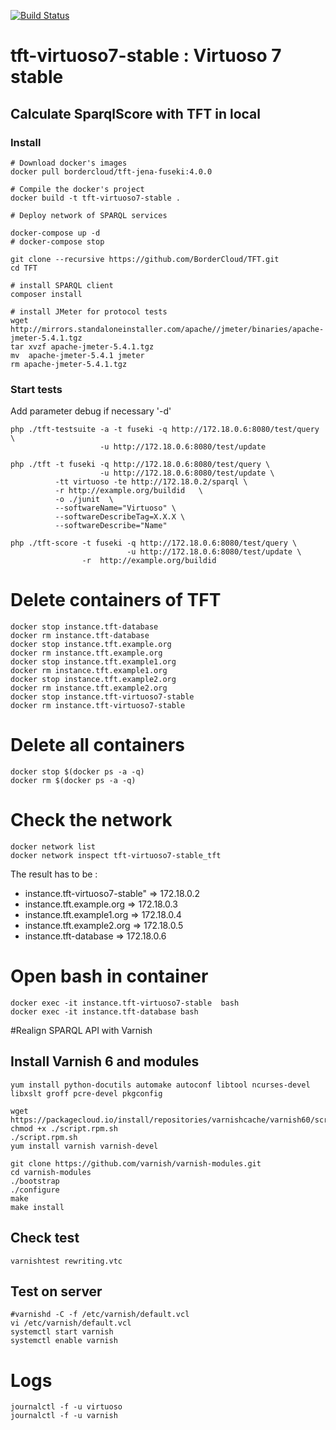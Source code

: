 [![Build Status](https://travis-ci.org/BorderCloud/tft-virtuoso7-stable.svg)](https://travis-ci.org/BorderCloud/tft-virtuoso7-stable)

# tft-virtuoso7-stable : Virtuoso 7 stable 

## Calculate SparqlScore with TFT in local

### Install
```
# Download docker's images 
docker pull bordercloud/tft-jena-fuseki:4.0.0

# Compile the docker's project 
docker build -t tft-virtuoso7-stable .
  
# Deploy network of SPARQL services

docker-compose up -d 
# docker-compose stop

git clone --recursive https://github.com/BorderCloud/TFT.git
cd TFT

# install SPARQL client
composer install 

# install JMeter for protocol tests
wget http://mirrors.standaloneinstaller.com/apache//jmeter/binaries/apache-jmeter-5.4.1.tgz
tar xvzf apache-jmeter-5.4.1.tgz 
mv  apache-jmeter-5.4.1 jmeter
rm apache-jmeter-5.4.1.tgz 
```

### Start tests
Add parameter debug if necessary '-d'
```
php ./tft-testsuite -a -t fuseki -q http://172.18.0.6:8080/test/query \
                    -u http://172.18.0.6:8080/test/update
          
php ./tft -t fuseki -q http://172.18.0.6:8080/test/query \
                    -u http://172.18.0.6:8080/test/update \
          -tt virtuoso -te http://172.18.0.2/sparql \
          -r http://example.org/buildid   \
          -o ./junit  \
          --softwareName="Virtuoso" \
          --softwareDescribeTag=X.X.X \
          --softwareDescribe="Name"
                    
php ./tft-score -t fuseki -q http://172.18.0.6:8080/test/query \
                          -u http://172.18.0.6:8080/test/update \
                -r  http://example.org/buildid
```

# Delete containers of TFT

```
docker stop instance.tft-database
docker rm instance.tft-database
docker stop instance.tft.example.org
docker rm instance.tft.example.org
docker stop instance.tft.example1.org
docker rm instance.tft.example1.org
docker stop instance.tft.example2.org
docker rm instance.tft.example2.org
docker stop instance.tft-virtuoso7-stable
docker rm instance.tft-virtuoso7-stable

```

# Delete all containers

```
docker stop $(docker ps -a -q)
docker rm $(docker ps -a -q)
```

# Check the network
```
docker network list
docker network inspect tft-virtuoso7-stable_tft
```
The result has to be :
* instance.tft-virtuoso7-stable" => 172.18.0.2
* instance.tft.example.org =>  172.18.0.3
* instance.tft.example1.org => 172.18.0.4
* instance.tft.example2.org => 172.18.0.5
* instance.tft-database =>     172.18.0.6

# Open bash in container
```
docker exec -it instance.tft-virtuoso7-stable  bash
docker exec -it instance.tft-database bash
```

#Realign SPARQL API with Varnish

## Install Varnish 6 and modules
```
yum install python-docutils automake autoconf libtool ncurses-devel libxslt groff pcre-devel pkgconfig

wget https://packagecloud.io/install/repositories/varnishcache/varnish60/script.rpm.sh
chmod +x ./script.rpm.sh
./script.rpm.sh
yum install varnish varnish-devel

git clone https://github.com/varnish/varnish-modules.git
cd varnish-modules
./bootstrap  
./configure
make
make install
```

## Check test
```
varnishtest rewriting.vtc
```

## Test on server
```
#varnishd -C -f /etc/varnish/default.vcl
vi /etc/varnish/default.vcl
systemctl start varnish
systemctl enable varnish

```

# Logs
```
journalctl -f -u virtuoso
journalctl -f -u varnish
```

